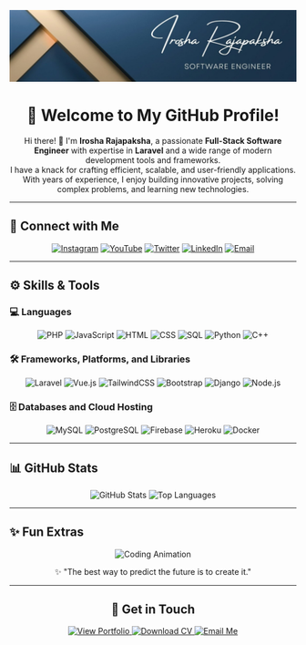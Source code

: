 <div align="center">

![Banner](./1698256493634.jpeg)  

# 🌟 Welcome to My GitHub Profile!  

Hi there! 👋 I'm **Irosha Rajapaksha**, a passionate **Full-Stack Software Engineer** with expertise in **Laravel** and a wide range of modern development tools and frameworks.  
I have a knack for crafting efficient, scalable, and user-friendly applications. With years of experience, I enjoy building innovative projects, solving complex problems, and learning new technologies.

</div>  

---

## 🔗 **Connect with Me**

<div align="center">  
<a href="https://instagram.com/your-username" target="_blank"><img src="https://img.shields.io/badge/Instagram-%23E4405F.svg?style=for-the-badge&logo=instagram&logoColor=white" alt="Instagram" /></a>  
<a href="https://youtube.com/your-username" target="_blank"><img src="https://img.shields.io/badge/YouTube-%23FF0000.svg?style=for-the-badge&logo=youtube&logoColor=white" alt="YouTube" /></a>  
<a href="https://twitter.com/your-username" target="_blank"><img src="https://img.shields.io/badge/Twitter-%231DA1F2.svg?style=for-the-badge&logo=twitter&logoColor=white" alt="Twitter" /></a>  
<a href="https://linkedin.com/in/your-username" target="_blank"><img src="https://img.shields.io/badge/LinkedIn-%230A66C2.svg?style=for-the-badge&logo=linkedin&logoColor=white" alt="LinkedIn" /></a>  
<a href="mailto:your-email@example.com" target="_blank"><img src="https://img.shields.io/badge/Email-%23D14836.svg?style=for-the-badge&logo=gmail&logoColor=white" alt="Email" /></a>  
</div>

---

## ⚙️ **Skills & Tools**  

### 💻 **Languages**
<div align="center">  
<img src="https://img.shields.io/badge/PHP-%23777BB4.svg?style=for-the-badge&logo=php&logoColor=white" alt="PHP" />  
<img src="https://img.shields.io/badge/JavaScript-%23F7DF1E.svg?style=for-the-badge&logo=javascript&logoColor=black" alt="JavaScript" />  
<img src="https://img.shields.io/badge/HTML-%23E34F26.svg?style=for-the-badge&logo=html5&logoColor=white" alt="HTML" />  
<img src="https://img.shields.io/badge/CSS-%231572B6.svg?style=for-the-badge&logo=css3&logoColor=white" alt="CSS" />  
<img src="https://img.shields.io/badge/SQL-%2300758F.svg?style=for-the-badge&logo=mysql&logoColor=white" alt="SQL" />  
<img src="https://img.shields.io/badge/Python-%233776AB.svg?style=for-the-badge&logo=python&logoColor=white" alt="Python" />  
<img src="https://img.shields.io/badge/C++-%2300599C.svg?style=for-the-badge&logo=cplusplus&logoColor=white" alt="C++" />  
</div>  

### 🛠️ **Frameworks, Platforms, and Libraries**
<div align="center">  
<img src="https://img.shields.io/badge/Laravel-%23FF2D20.svg?style=for-the-badge&logo=laravel&logoColor=white" alt="Laravel" />  
<img src="https://img.shields.io/badge/Vue.js-%234FC08D.svg?style=for-the-badge&logo=vue.js&logoColor=white" alt="Vue.js" />  
<img src="https://img.shields.io/badge/TailwindCSS-%2338B2AC.svg?style=for-the-badge&logo=tailwind-css&logoColor=white" alt="TailwindCSS" />  
<img src="https://img.shields.io/badge/Bootstrap-%237952B3.svg?style=for-the-badge&logo=bootstrap&logoColor=white" alt="Bootstrap" />  
<img src="https://img.shields.io/badge/Django-%23092E20.svg?style=for-the-badge&logo=django&logoColor=white" alt="Django" />  
<img src="https://img.shields.io/badge/Node.js-%23339933.svg?style=for-the-badge&logo=node.js&logoColor=white" alt="Node.js" />  
</div>  

### 🗄️ **Databases and Cloud Hosting**
<div align="center">  
<img src="https://img.shields.io/badge/MySQL-%2300758F.svg?style=for-the-badge&logo=mysql&logoColor=white" alt="MySQL" />  
<img src="https://img.shields.io/badge/PostgreSQL-%23316192.svg?style=for-the-badge&logo=postgresql&logoColor=white" alt="PostgreSQL" />  
<img src="https://img.shields.io/badge/Firebase-%23039BE5.svg?style=for-the-badge&logo=firebase" alt="Firebase" />  
<img src="https://img.shields.io/badge/Heroku-%23430098.svg?style=for-the-badge&logo=heroku&logoColor=white" alt="Heroku" />  
<img src="https://img.shields.io/badge/Docker-%232496ED.svg?style=for-the-badge&logo=docker&logoColor=white" alt="Docker" />  
</div>  

---

## 📊 **GitHub Stats**  

<div align="center">  
  <img src="https://github-readme-stats.vercel.app/api?username=irosha-rajapaksha&show_icons=true&theme=radical" alt="GitHub Stats" width="48%"/>  
  <img src="https://github-readme-stats.vercel.app/api/top-langs/?username=irosha-rajapaksha&layout=compact&theme=radical" alt="Top Languages" width="48%"/>  
</div>  

---


## ✨ **Fun Extras**  

<div align="center">

![Coding Animation](https://media.giphy.com/media/qgQUggAC3Pfv687qPC/giphy.gif)  

✨ "The best way to predict the future is to create it."  

</div>  

---

<div align="center">

## 🌟 **Get in Touch**

<a href="https://example.com/portfolio" target="_blank">
  <img src="https://img.shields.io/badge/View%20Portfolio-%231E90FF.svg?style=for-the-badge&logo=google-chrome&logoColor=white" alt="View Portfolio" />
</a>

<a href="https://example.com/your-cv.pdf" download>
  <img src="https://img.shields.io/badge/Download%20CV-%23FF8C00.svg?style=for-the-badge&logo=adobeacrobatreader&logoColor=white" alt="Download CV" />
</a>

<a href="mailto:your-email@example.com" target="_blank">
  <img src="https://img.shields.io/badge/Email%20Me-%23D14836.svg?style=for-the-badge&logo=gmail&logoColor=white" alt="Email Me" />
</a>

</div>

